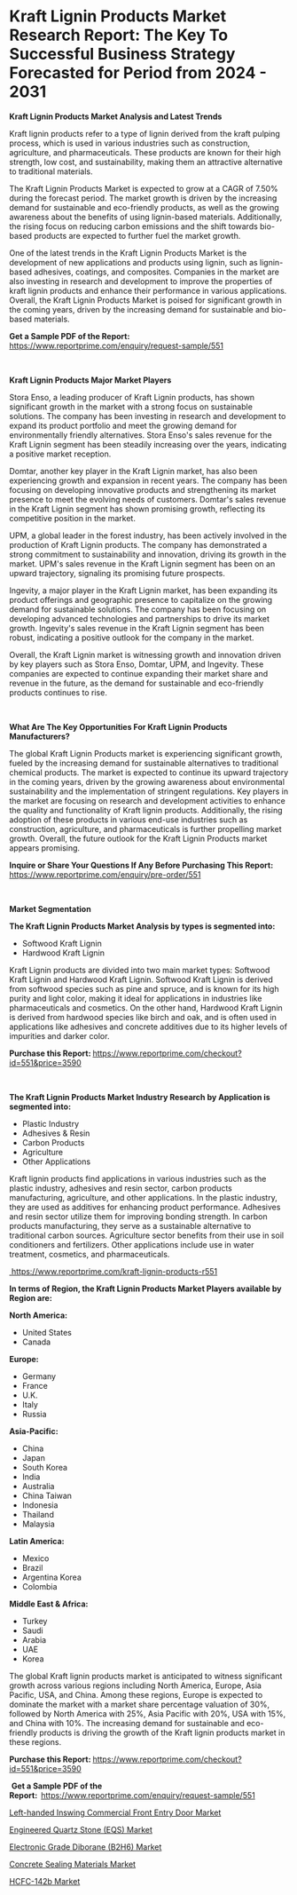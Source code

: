 <p><h1>Kraft Lignin Products Market Research Report: The Key To Successful Business Strategy Forecasted for Period from 2024 - 2031</h1></p><p><strong>Kraft Lignin Products Market Analysis and Latest Trends</strong></p>
<p><p>Kraft lignin products refer to a type of lignin derived from the kraft pulping process, which is used in various industries such as construction, agriculture, and pharmaceuticals. These products are known for their high strength, low cost, and sustainability, making them an attractive alternative to traditional materials.</p><p>The Kraft Lignin Products Market is expected to grow at a CAGR of 7.50% during the forecast period. The market growth is driven by the increasing demand for sustainable and eco-friendly products, as well as the growing awareness about the benefits of using lignin-based materials. Additionally, the rising focus on reducing carbon emissions and the shift towards bio-based products are expected to further fuel the market growth.</p><p>One of the latest trends in the Kraft Lignin Products Market is the development of new applications and products using lignin, such as lignin-based adhesives, coatings, and composites. Companies in the market are also investing in research and development to improve the properties of kraft lignin products and enhance their performance in various applications. Overall, the Kraft Lignin Products Market is poised for significant growth in the coming years, driven by the increasing demand for sustainable and bio-based materials.</p></p>
<p><strong>Get a Sample PDF of the Report:&nbsp;</strong> <a href="https://www.reportprime.com/enquiry/request-sample/551">https://www.reportprime.com/enquiry/request-sample/551</a></p>
<p>&nbsp;</p>
<p><strong>Kraft Lignin Products Major Market Players</strong></p>
<p><p>Stora Enso, a leading producer of Kraft Lignin products, has shown significant growth in the market with a strong focus on sustainable solutions. The company has been investing in research and development to expand its product portfolio and meet the growing demand for environmentally friendly alternatives. Stora Enso's sales revenue for the Kraft Lignin segment has been steadily increasing over the years, indicating a positive market reception.</p><p>Domtar, another key player in the Kraft Lignin market, has also been experiencing growth and expansion in recent years. The company has been focusing on developing innovative products and strengthening its market presence to meet the evolving needs of customers. Domtar's sales revenue in the Kraft Lignin segment has shown promising growth, reflecting its competitive position in the market.</p><p>UPM, a global leader in the forest industry, has been actively involved in the production of Kraft Lignin products. The company has demonstrated a strong commitment to sustainability and innovation, driving its growth in the market. UPM's sales revenue in the Kraft Lignin segment has been on an upward trajectory, signaling its promising future prospects.</p><p>Ingevity, a major player in the Kraft Lignin market, has been expanding its product offerings and geographic presence to capitalize on the growing demand for sustainable solutions. The company has been focusing on developing advanced technologies and partnerships to drive its market growth. Ingevity's sales revenue in the Kraft Lignin segment has been robust, indicating a positive outlook for the company in the market.</p><p>Overall, the Kraft Lignin market is witnessing growth and innovation driven by key players such as Stora Enso, Domtar, UPM, and Ingevity. These companies are expected to continue expanding their market share and revenue in the future, as the demand for sustainable and eco-friendly products continues to rise.</p></p>
<p>&nbsp;</p>
<p><strong>What Are The Key Opportunities For Kraft Lignin Products Manufacturers?</strong></p>
<p><p>The global Kraft Lignin Products market is experiencing significant growth, fueled by the increasing demand for sustainable alternatives to traditional chemical products. The market is expected to continue its upward trajectory in the coming years, driven by the growing awareness about environmental sustainability and the implementation of stringent regulations. Key players in the market are focusing on research and development activities to enhance the quality and functionality of Kraft lignin products. Additionally, the rising adoption of these products in various end-use industries such as construction, agriculture, and pharmaceuticals is further propelling market growth. Overall, the future outlook for the Kraft Lignin Products market appears promising.</p></p>
<p><strong>Inquire or Share Your Questions If Any Before Purchasing This Report:</strong> <a href="https://www.reportprime.com/enquiry/pre-order/551">https://www.reportprime.com/enquiry/pre-order/551</a></p>
<p>&nbsp;</p>
<p><strong>Market Segmentation</strong></p>
<p><strong>The Kraft Lignin Products Market Analysis by types is segmented into:</strong></p>
<p><ul><li>Softwood Kraft Lignin</li><li>Hardwood Kraft Lignin</li></ul></p>
<p><p>Kraft Lignin products are divided into two main market types: Softwood Kraft Lignin and Hardwood Kraft Lignin. Softwood Kraft Lignin is derived from softwood species such as pine and spruce, and is known for its high purity and light color, making it ideal for applications in industries like pharmaceuticals and cosmetics. On the other hand, Hardwood Kraft Lignin is derived from hardwood species like birch and oak, and is often used in applications like adhesives and concrete additives due to its higher levels of impurities and darker color.</p></p>
<p><strong>Purchase this Report:&nbsp;</strong><a href="https://www.reportprime.com/checkout?id=551&price=3590">https://www.reportprime.com/checkout?id=551&price=3590</a></p>
<p>&nbsp;</p>
<p><strong>The Kraft Lignin Products Market Industry Research by Application is segmented into:</strong></p>
<p><ul><li>Plastic Industry</li><li>Adhesives & Resin</li><li>Carbon Products</li><li>Agriculture</li><li>Other Applications</li></ul></p>
<p><p>Kraft lignin products find applications in various industries such as the plastic industry, adhesives and resin sector, carbon products manufacturing, agriculture, and other applications. In the plastic industry, they are used as additives for enhancing product performance. Adhesives and resin sector utilize them for improving bonding strength. In carbon products manufacturing, they serve as a sustainable alternative to traditional carbon sources. Agriculture sector benefits from their use in soil conditioners and fertilizers. Other applications include use in water treatment, cosmetics, and pharmaceuticals.</p></p>
<p><a href="https://www.reportprime.com/kraft-lignin-products-r551">&nbsp;https://www.reportprime.com/kraft-lignin-products-r551</a></p>
<p><strong>In terms of Region, the Kraft Lignin Products Market Players available by Region are:</strong></p>
<p>
    <p> <strong> North America: </strong>
        <ul>
            <li>United States</li>
            <li>Canada</li>
        </ul>
        </p> 
    <p> <strong> Europe: </strong>
        <ul>
            <li>Germany</li>
            <li>France</li>
            <li>U.K.</li>
            <li>Italy</li>
            <li>Russia</li>
        </ul>
        </p> 
    <p> <strong> Asia-Pacific: </strong>
        <ul>
            <li>China</li>
            <li>Japan</li>
            <li>South Korea</li>
            <li>India</li>
            <li>Australia</li>
            <li>China Taiwan</li>
            <li>Indonesia</li>
            <li>Thailand</li>
            <li>Malaysia</li>
        </ul>
        </p> 
    <p> <strong> Latin America: </strong>
        <ul>
            <li>Mexico</li>
            <li>Brazil</li>
            <li>Argentina Korea</li>
            <li>Colombia</li>
        </ul>
        </p> 
    <p> <strong> Middle East & Africa: </strong>
        <ul>
            <li>Turkey</li>
            <li>Saudi</li>
            <li>Arabia</li>
            <li>UAE</li>
            <li>Korea</li>
        </ul>
    </p>
    </p>
<p><p>The global Kraft lignin products market is anticipated to witness significant growth across various regions including North America, Europe, Asia Pacific, USA, and China. Among these regions, Europe is expected to dominate the market with a market share percentage valuation of 30%, followed by North America with 25%, Asia Pacific with 20%, USA with 15%, and China with 10%. The increasing demand for sustainable and eco-friendly products is driving the growth of the Kraft lignin products market in these regions.</p></p>
<p><strong>Purchase this Report: </strong><a href="https://www.reportprime.com/checkout?id=551&price=3590">https://www.reportprime.com/checkout?id=551&price=3590</a></p>
<p>&nbsp;<strong>Get a Sample PDF of the Report:&nbsp;&nbsp;</strong><a href="https://www.reportprime.com/enquiry/request-sample/551">https://www.reportprime.com/enquiry/request-sample/551</a></p>
<p><strong></strong></p>
<p><p><a href="https://issuu.com/reportprime-2/docs/left-handed-inswing-commercial-fron_f5c11f7eb38bdb">Left-handed Inswing Commercial Front Entry Door Market</a></p><p><a href="https://github.com/LarryPearsongXXfvf/Market-Research-Report-List-1/blob/main/engineered-quartz-stone-eqs-market.md">Engineered Quartz Stone (EQS) Market</a></p><p><a href="https://github.com/kishanagarner91/Market-Research-Report-List-1/blob/main/electronic-grade-diborane-b2h6-market.md">Electronic Grade Diborane (B2H6) Market</a></p><p><a href="https://github.com/brendafegmorris532/Market-Research-Report-List-2/blob/main/concrete-sealing-materials-market.md">Concrete Sealing Materials Market</a></p><p><a href="https://github.com/hrhzhypq19/Market-Research-Report-List-1/blob/main/hcfc-142b-market.md">HCFC-142b Market</a></p></p>